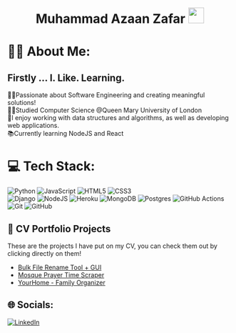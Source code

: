 <h1 align="center">Muhammad Azaan Zafar <img src="https://media.giphy.com/media/hvRJCLFzcasrR4ia7z/giphy.gif" width="35"></h1>

# 🤷‍♂️ About Me:
## Firstly ... I. Like. Learning.
👨‍💻Passionate about Software Engineering and creating meaningful solutions!<br>👨‍🎓Studied Computer Science @Queen Mary University of London<br>🧠I enjoy working with data structures and algorithms, as well as developing web applications.<br>📚Currently learning NodeJS and React

# 💻 Tech Stack:
![Python](https://img.shields.io/badge/python-3670A0?style=for-the-badge&logo=python&logoColor=ffdd54)
![JavaScript](https://img.shields.io/badge/javascript-%23323330.svg?style=for-the-badge&logo=javascript&logoColor=%23F7DF1E) 
![HTML5](https://img.shields.io/badge/html5-%23E34F26.svg?style=for-the-badge&logo=html5&logoColor=white) 
![CSS3](https://img.shields.io/badge/css3-%231572B6.svg?style=for-the-badge&logo=css3&logoColor=white)<br/>
![Django](https://img.shields.io/badge/django-%23092E20.svg?style=for-the-badge&logo=django&logoColor=white) 
![NodeJS](https://img.shields.io/badge/node.js-6DA55F?style=for-the-badge&logo=node.js&logoColor=white) 
![Heroku](https://img.shields.io/badge/heroku-%23430098.svg?style=for-the-badge&logo=heroku&logoColor=white) ![MongoDB](https://img.shields.io/badge/MongoDB-%234ea94b.svg?style=for-the-badge&logo=mongodb&logoColor=white) ![Postgres](https://img.shields.io/badge/postgres-%23316192.svg?style=for-the-badge&logo=postgresql&logoColor=white)
![GitHub Actions](https://img.shields.io/badge/github%20actions-%232671E5.svg?style=for-the-badge&logo=githubactions&logoColor=white) ![Git](https://img.shields.io/badge/git-%23F05033.svg?style=for-the-badge&logo=git&logoColor=white) ![GitHub](https://img.shields.io/badge/github-%23121011.svg?style=for-the-badge&logo=github&logoColor=white)

## 📝 CV Portfolio Projects
These are the projects I have put on my CV, you can check them out by clicking directly on them!
- [Bulk File Rename Tool + GUI](https://github.com/azaanzafar1610/bulkRenameFile)
- [Mosque Prayer Time Scraper](https://github.com/azaanzafar1610/salah-time)
- [YourHome - Family Organizer](https://github.com/azaanzafar1610/Final-Year-Project)

## 🌐 Socials:
[![LinkedIn](https://img.shields.io/badge/LinkedIn-%230077B5.svg?logo=linkedin&logoColor=white)](https://linkedin.com/in/muhammad-azaan-zafar-60752b1b8) 

<!-- Proudly created with GPRM ( https://gprm.itsvg.in ) -->






